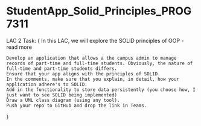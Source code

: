 # StudentApp_Solid_Principles_PROG7311
LAC 2
Task:
{
  In this LAC, we will explore the SOLID principles of OOP - read more

    Develop an application that allows a the campus admin to manage records of part-time and full-time students. Obviously, the nature of full-time and part-time students differs.
    Ensure that your app aligns with the principles of SOLID.
    In the comments, make sure that you explain, in detail, how your application adhere's to SOLID.
    Add in the functionality to store data persistently (you choose how, I just want to see SOLID being implemented)
    Draw a UML class diagram (using any tool).
    Push your repo to GitHub and drop the link in Teams.
}
